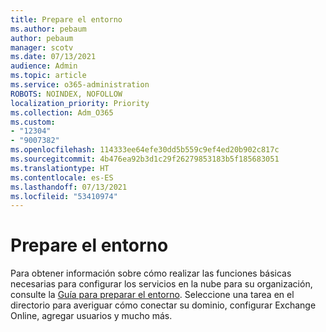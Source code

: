 ```yaml
---
title: Prepare el entorno
ms.author: pebaum
author: pebaum
manager: scotv
ms.date: 07/13/2021
audience: Admin
ms.topic: article
ms.service: o365-administration
ROBOTS: NOINDEX, NOFOLLOW
localization_priority: Priority
ms.collection: Adm_O365
ms.custom:
- "12304"
- "9007382"
ms.openlocfilehash: 114333ee64efe30dd5b559c9ef4ed20b902c817c
ms.sourcegitcommit: 4b476ea92b3d1c29f26279853183b5f185683051
ms.translationtype: HT
ms.contentlocale: es-ES
ms.lasthandoff: 07/13/2021
ms.locfileid: "53410974"
---
```

# <a name="prepare-your-environment"></a>Prepare el entorno

Para obtener información sobre cómo realizar las funciones básicas necesarias para configurar los servicios en la nube para su organización, consulte la [Guía para preparar el entorno](https://admin.microsoft.com/adminportal/home#/modernonboarding/prepareyourenvironment). Seleccione una tarea en el directorio para averiguar cómo conectar su dominio, configurar Exchange Online, agregar usuarios y mucho más.     